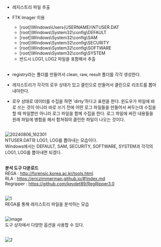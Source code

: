 - 레지스트리 파일 추출<br>
- FTK Imager 이용<br>
  - [root]\Windows\Users\{USERNAME}\NTUSER.DAT<br>
  - [root]\Windows\System32\config\DEFAULT<br>
  - [root]\Windows\System32\config\SAM<br>
  - [root]\Windows\System32\config\SECURITY<br>
  - [root]\Windows\System32\config\SOFTWARE<br>
  - [root]\Windows\System32\config\SYSTEM<br>
  - 반드시 LOG1, LOG2 파일을 포함해서 추출<br><br>
 
- registry라는 폴더를 만들어서 clean, raw, result 폴더를 각각 생성한다.<br>
- 레지스트리가 각각의 로우 상태가 있고 클린으로 만들어서 클린으로 리조트를 뽑아내야한다.<br>
- 로우 상태로 데이터를 수집을 하면 'dirty'하다고 표현을 한다. 윈도우가 파일에 바로 쓰는 것이 아니라 바로 쓰기 전에 어떤 로그 파일들을 만들어서 써두는데 수집을 할 때 파일뿐만 아니라 로그 파일을 함께 수집을 한다. 로그 파일에 써진 내용들을 원래 파일에 병합을 해서 합쳐줘야 클린한 파일이 나오는 것이다.<br><br>


![20240806_162301](https://github.com/user-attachments/assets/facac0ca-19e4-4ebb-a64c-9eaa122933ed)<br>
NTUSER.DAT와 LOG1, LOG를 뽑아내는 모습이다.<br>
Windows에서는 DEFAULT, SAM, SECURITY, SOFTWARE, SYSTEM과 각각의 LOG1, LOG를 뽑아내면 되겠다.<br><br>

**분석 도구 다운로드**<br>
REGA : http://forensic.korea.ac.kr/tools.html<br>
RLA : https://ericzimmerman.github.io/#!index.md<br>
Regripper : https://github.com/keydet89/RegRipper3.0<br><br>

![1](https://github.com/user-attachments/assets/a91b4da0-49df-4815-ba9f-c07f2e9aad04)<br>
REGA를 통해 레지스트리 파일을 분석하는 모습<br><br>

![image](https://github.com/user-attachments/assets/ce9f7766-6391-433f-b6db-95b85651b735)<br>
도구 상자에서 다양한 옵션을 사용할 수 있다.<br><br>

![2](https://github.com/user-attachments/assets/a5afc511-408a-4c68-a962-52e355d2fc75)<br><br>













